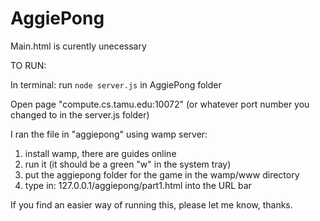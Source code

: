 # AggiePong

Main.html is curently unecessary

TO RUN:

In terminal: run `node server.js` in AggiePong folder

Open page "compute.cs.tamu.edu:10072" (or whatever port number you changed to in the server.js folder)


I ran the file in "aggiepong" using wamp server:  
1. install wamp, there are guides online  
2. run it (it should be a green "w" in the system tray)  
3. put the aggiepong folder for the game in the wamp/www directory  
4. type in: 127.0.0.1/aggiepong/part1.html into the URL bar  
  
If you find an easier way of running this, please let me know, thanks.  
